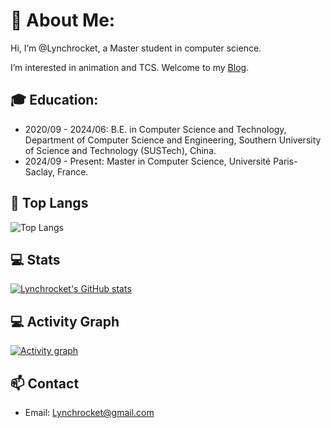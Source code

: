 # 👋 About Me:
Hi, I’m @Lynchrocket, a Master student in computer science.

I’m interested in animation and TCS. Welcome to my [Blog](https://lynchrocket.github.io).

## 🎓 Education:
- 2020/09 - 2024/06: B.E. in Computer Science and Technology, Department of Computer Science and Engineering, Southern University of Science and Technology (SUSTech), China.
- 2024/09 - Present: Master in Computer Science, Université Paris-Saclay, France.

## 🥇 Top Langs
![Top Langs](https://github-readme-stats.vercel.app/api/top-langs/?username=Lynchrocket&layout=compact&theme=buefy)  

## 💻 Stats
[![Lynchrocket's GitHub stats](https://github-readme-stats.vercel.app/api?username=Lynchrocket&show_icons=true&theme=graywhite)](https://github.com/anuraghazra/github-readme-stats)

## 💻 Activity Graph
[![Activity graph](https://github-readme-activity-graph.vercel.app/graph?username=Lynchrocket&theme=xcode)](https://github.com/ashutosh00710/github-readme-activity-graph)

## 📫 Contact

- Email: [Lynchrocket@gmail.com](mailto:Lynchrocket@gmail.com)
